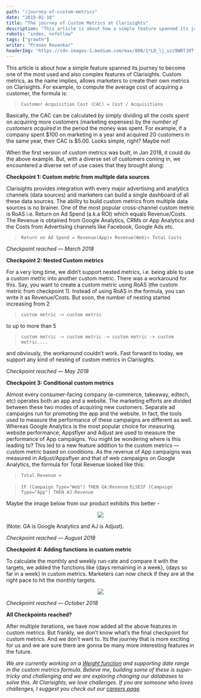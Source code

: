```yaml
---
path: "/journey-of-custom-metrics"
date: "2019-02-10"
title: "The journey of Custom Metrics at Clarisights"
description: "This article is about how a simple feature spanned its journey to become one of the most used and also complex features of Clarisights."
robots: "index, nofollow"
tags: ["growth"]
writer: "Pranav Revankar"
headerImg: "https://cdn-images-1.medium.com/max/800/1*LD_lj_uzz9WRTJ0TfHkLVA.png"
---
```


This article is about how a simple feature spanned its journey to become one of the most used and also complex features of Clarisights. Custom metrics, as the name implies, allows marketers to create their own metrics on Clarisights. For example, to compute the average cost of acquiring a customer, the formula is:

> `Customer Acquisition Cost (CAC) = Cost / Acquisitions`

Basically, the CAC can be calculated by simply dividing all the *costs spent* on acquiring more customers (marketing expenses) by the *number of customers acquired* in the period the money was spent. For example, if a company spent $100 on marketing in a year and acquired 20 customers in the same year, their CAC is $5.00. Looks simple, right? Maybe not!

When the first version of custom metrics was built, in Jan 2018, it could do the above example. But, with a diverse set of customers coming in, we encountered a diverse set of use cases that they brought along:

**Checkpoint 1: Custom metric from multiple data sources**

Clarisights provides integration with every major advertising and analytics channels (data sources) and marketers can build a single dashboard of all these data sources. The ability to build custom metrics from multiple data sources is no brainer. One of the most popular cross-channel custom metric is RoAS i.e. Return on Ad Spend (a.k.a ROI) which equals Revenue/Costs. The Revenue is obtained from Google Analytics, CRMs or App Analytics and the Costs from Advertising channels like Facebook, Google Ads etc.

> `Return on Ad Spend = Revenue(App)+ Revenue(Web)÷ Total Costs`

*Checkpoint reached — March 2018*

**Checkpoint 2: Nested Custom metrics**

For a very long time, we didn’t support nested metrics, i.e. being able to use a custom metric into another custom metric. There was a workaround for this. Say, you want to create a custom metric using RoAS (the custom metric from checkpoint 1). Instead of using RoAS in the formula, you can write it as Revenue/Costs. But soon, the number of nesting started increasing from 2

> `custom metric -> custom metric`

to up to more than 5

> `custom metric -> custom metric -> custom metric -> custom metric....`

and obviously, the workaround couldn’t work. Fast forward to today, we support any kind of nesting of custom metrics in Clarisights.

*Checkpoint reached — May 2018*

**Checkpoint 3: Conditional custom metrics**

Almost every consumer-facing company (e-commerce, takeaway, edtech, etc) operates both an app and a website. The marketing efforts are divided between these two modes of acquiring new customers. Separate ad campaigns run for promoting the app and the website. In fact, the tools used to measure the performance of these campaigns are different as well. Whereas Google Analytics is the most popular choice for measuring website performance, Appsflyer and Adjust are used to measure the performance of App campaigns. You might be wondering where is this leading to? This led to a new feature addition to the custom metrics — custom metric based on conditions. As the revenue of App campaigns was measured in Adjust/Appsflyer and that of web campaigns on Google Analytics, the formula for Total Revenue looked like this:

> `Total Revenue = `

> `IF (Campaign Type="Web") THEN GA:Revenue`
> `ELSEIF (Campaign Type="App") THEN AJ:Revenue`

Maybe the image below from our product exhibits this better -
<center>

![](https://cdn-images-1.medium.com/max/2000/1*voGWxxKoyTGW76FiuEvNPA.png)

</center>

(Note: GA is Google Analytics and AJ is Adjust).

*Checkpoint reached — August 2018*

**Checkpoint 4: Adding functions in custom metric**

To calculate the monthly and weekly run-rate and compare it with the targets, we added the functions like {days remaining in a week}, {days so far in a week} in custom metrics. Marketers can now check if they are at the right pace to hit the monthly targets.
<center>

![](https://cdn-images-1.medium.com/max/2000/1*ezlYgo_A8HHcNZBcqFBFGQ.png)

</center>

*Checkpoint reached — October 2018*

**All Checkpoints reached?**

After multiple iterations, we have now added all the above features in custom metrics. But frankly, we don’t know what’s the final checkpoint for custom metrics. And we don’t want to. Its the journey that is more exciting for us and we are sure there are gonna be many more interesting features in the future.

*We are currently working on a [Weight function](https://en.wikipedia.org/wiki/Weight_function) and supporting date range in the custom metrics formula. Believe me, building some of these is super-tricky and challenging and we are exploring changing our databases to solve this. At Clarisights, we love challenges. If you are someone who loves challenges, I suggest you check out our [careers page](https://clarisights.com/careers).*
